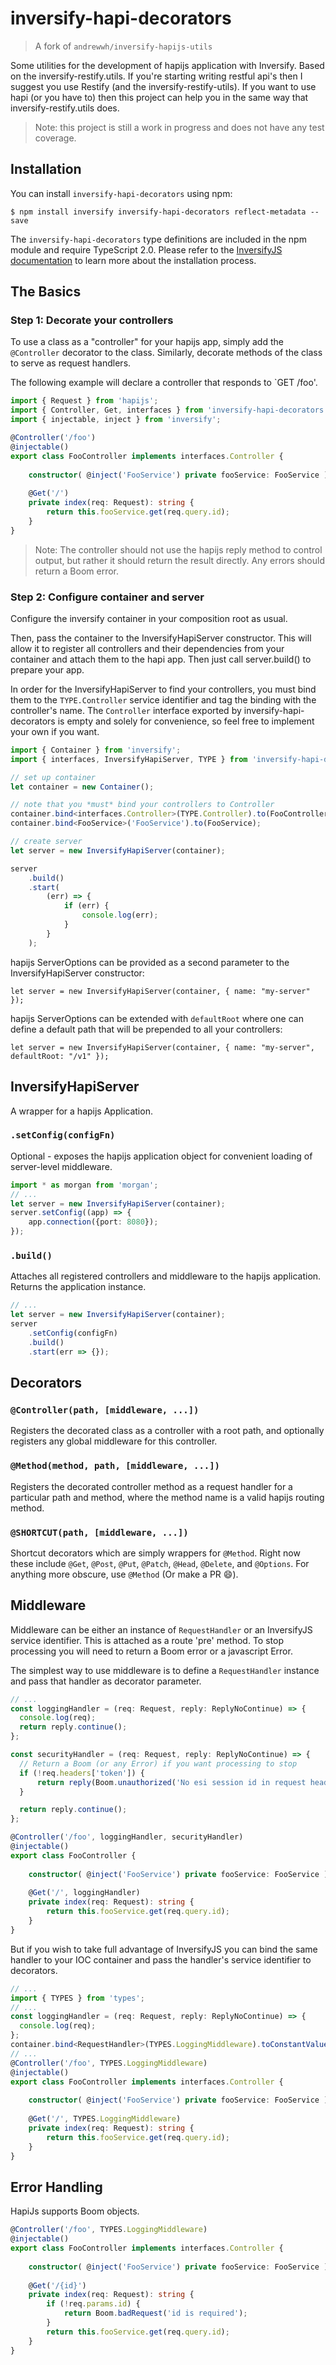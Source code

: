 # inversify-hapi-decorators

> A fork of `andrewwh/inversify-hapijs-utils`

Some utilities for the development of hapijs application with Inversify. Based on the inversify-restify.utils. If you're starting writing restful api's then I suggest you use Restify (and the inversify-restify-utils). If you want to use hapi (or you have to) then this project can help you in the same way that inversify-restify.utils does. 

> Note: this project is still a work in progress and does not have any test coverage.

## Installation
You can install `inversify-hapi-decorators` using npm:

```
$ npm install inversify inversify-hapi-decorators reflect-metadata --save
```

The `inversify-hapi-decorators` type definitions are included in the npm module and require TypeScript 2.0.
Please refer to the [InversifyJS documentation](https://github.com/inversify/InversifyJS#installation) to learn more about the installation process.

## The Basics

### Step 1: Decorate your controllers
To use a class as a "controller" for your hapijs app, simply add the `@Controller` decorator to the class. Similarly, decorate methods of the class to serve as request handlers. 

The following example will declare a controller that responds to `GET /foo'.

```ts
import { Request } from 'hapijs';
import { Controller, Get, interfaces } from 'inversify-hapi-decorators';
import { injectable, inject } from 'inversify';

@Controller('/foo')
@injectable()
export class FooController implements interfaces.Controller {
    
    constructor( @inject('FooService') private fooService: FooService ) {}
    
    @Get('/')
    private index(req: Request): string {
        return this.fooService.get(req.query.id);
    }
}
```

> Note: The controller should not use the hapijs reply method to control output, but rather it should return the result directly. Any errors should return a Boom error.

### Step 2: Configure container and server
Configure the inversify container in your composition root as usual.

Then, pass the container to the InversifyHapiServer constructor. This will allow it to register all controllers and their dependencies from your container and attach them to the hapi app.
Then just call server.build() to prepare your app.

In order for the InversifyHapiServer to find your controllers, you must bind them to the `TYPE.Controller` service identifier and tag the binding with the controller's name.
The `Controller` interface exported by inversify-hapi-decorators is empty and solely for convenience, so feel free to implement your own if you want.

```ts
import { Container } from 'inversify';
import { interfaces, InversifyHapiServer, TYPE } from 'inversify-hapi-decorators';

// set up container
let container = new Container();

// note that you *must* bind your controllers to Controller 
container.bind<interfaces.Controller>(TYPE.Controller).to(FooController).whenTargetNamed('FooController');
container.bind<FooService>('FooService').to(FooService);

// create server
let server = new InversifyHapiServer(container);

server
    .build()
    .start(
        (err) => {
            if (err) {
                console.log(err);
            }
        }
    );
```

hapijs ServerOptions can be provided as a second parameter to the InversifyHapiServer constructor:

```let server = new InversifyHapiServer(container, { name: "my-server" });```

hapijs ServerOptions can be extended with `defaultRoot` where one can define a default path that will be prepended to all your controllers:

```let server = new InversifyHapiServer(container, { name: "my-server", defaultRoot: "/v1" });```

## InversifyHapiServer
A wrapper for a hapijs Application.

### `.setConfig(configFn)`
Optional - exposes the hapijs application object for convenient loading of server-level middleware.

```ts
import * as morgan from 'morgan';
// ...
let server = new InversifyHapiServer(container);
server.setConfig((app) => {
    app.connection({port: 8080});
});
```

### `.build()`
Attaches all registered controllers and middleware to the hapijs application. Returns the application instance.

```ts
// ...
let server = new InversifyHapiServer(container);
server
    .setConfig(configFn)
    .build()
    .start(err => {});
```

## Decorators

### `@Controller(path, [middleware, ...])`

Registers the decorated class as a controller with a root path, and optionally registers any global middleware for this controller.

### `@Method(method, path, [middleware, ...])`

Registers the decorated controller method as a request handler for a particular path and method, where the method name is a valid hapijs routing method.

### `@SHORTCUT(path, [middleware, ...])`

Shortcut decorators which are simply wrappers for `@Method`. Right now these include `@Get`, `@Post`, `@Put`, `@Patch`, `@Head`, `@Delete`, and `@Options`. For anything more obscure, use `@Method` (Or make a PR :smile:).

## Middleware
Middleware can be either an instance of `RequestHandler` or an InversifyJS service identifier. This is attached as a route 'pre' method. To stop processing you will need to return a Boom error or a javascript Error.

The simplest way to use middleware is to define a `RequestHandler` instance and pass that handler as decorator parameter.

```ts
// ...
const loggingHandler = (req: Request, reply: ReplyNoContinue) => {
  console.log(req);
  return reply.continue();
};

const securityHandler = (req: Request, reply: ReplyNoContinue) => {
  // Return a Boom (or any Error) if you want processing to stop
  if (!req.headers['token']) {
      return reply(Boom.unauthorized('No esi session id in request header'));
  }

  return reply.continue();
};

@Controller('/foo', loggingHandler, securityHandler)
@injectable()
export class FooController {
    
    constructor( @inject('FooService') private fooService: FooService ) {}
    
    @Get('/', loggingHandler)
    private index(req: Request): string {
        return this.fooService.get(req.query.id);
    }
}
```

But if you wish to take full advantage of InversifyJS you can bind the same handler to your IOC container and pass the handler's service identifier to decorators.

```ts
// ...
import { TYPES } from 'types';
// ...
const loggingHandler = (req: Request, reply: ReplyNoContinue) => {
  console.log(req);
};
container.bind<RequestHandler>(TYPES.LoggingMiddleware).toConstantValue(loggingHandler);
// ...
@Controller('/foo', TYPES.LoggingMiddleware)
@injectable()
export class FooController implements interfaces.Controller {
    
    constructor( @inject('FooService') private fooService: FooService ) {}
    
    @Get('/', TYPES.LoggingMiddleware)
    private index(req: Request): string {
        return this.fooService.get(req.query.id);
    }
}
```

## Error Handling
HapiJs supports Boom objects.

```ts
@Controller('/foo', TYPES.LoggingMiddleware)
@injectable()
export class FooController implements interfaces.Controller {
    
    constructor( @inject('FooService') private fooService: FooService ) {}
    
    @Get('/{id}')
    private index(req: Request): string {
        if (!req.params.id) {
            return Boom.badRequest('id is required');
        }
        return this.fooService.get(req.query.id);
    }
}
```
